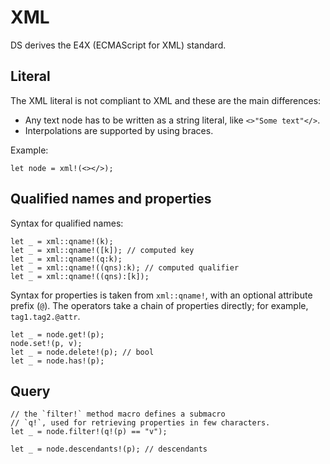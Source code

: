 # XML

DS derives the E4X (ECMAScript for XML) standard.

## Literal

The XML literal is not compliant to XML and these are the main differences:

- Any text node has to be written as a string literal, like `<>"Some text"</>`.
- Interpolations are supported by using braces.

Example:

```
let node = xml!(<></>);
```

## Qualified names and properties

Syntax for qualified names:

```
let _ = xml::qname!(k);
let _ = xml::qname!([k]); // computed key
let _ = xml::qname!(q:k);
let _ = xml::qname!((qns):k); // computed qualifier
let _ = xml::qname!((qns):[k]);
```

Syntax for properties is taken from `xml::qname!`, with an optional attribute prefix (`@`). The operators take a chain of properties directly; for example, `tag1.tag2.@attr`.

```
let _ = node.get!(p);
node.set!(p, v);
let _ = node.delete!(p); // bool
let _ = node.has!(p);
```

## Query

```
// the `filter!` method macro defines a submacro
// `q!`, used for retrieving properties in few characters.
let _ = node.filter!(q!(p) == "v");

let _ = node.descendants!(p); // descendants
```